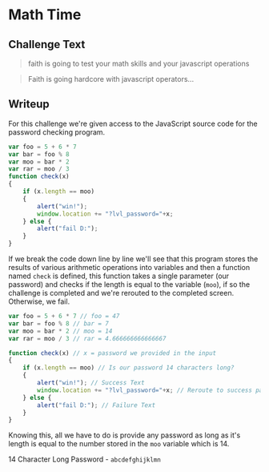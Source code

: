 # Math Time

## Challenge Text

> faith is going to test your math skills and your javascript operations

> Faith is going hardcore with javascript operators...

## Writeup

For this challenge we're given access to the JavaScript source code for the password checking program.

```js
var foo = 5 + 6 * 7
var bar = foo % 8
var moo = bar * 2
var rar = moo / 3
function check(x)
{
    if (x.length == moo)
    {
        alert("win!");
        window.location += "?lvl_password="+x;
    } else {
        alert("fail D:");
    }
}
```

If we break the code down line by line we'll see that this program stores the results of various arithmetic operations into variables and then a function named ```check``` is defined, this function takes a single parameter (our password) and checks if the length is equal to the variable (```moo```), if so the challenge is completed and we're rerouted to the completed screen. Otherwise, we fail.

```js
var foo = 5 + 6 * 7 // foo = 47
var bar = foo % 8 // bar = 7
var moo = bar * 2 // moo = 14
var rar = moo / 3 // rar = 4.666666666666667

function check(x) // x = password we provided in the input
{
    if (x.length == moo) // Is our password 14 characters long?
    {
        alert("win!"); // Success Text
        window.location += "?lvl_password="+x; // Reroute to success page.
    } else {
        alert("fail D:"); // Failure Text
    }
}
```

Knowing this, all we have to do is provide any password as long as it's length is equal to the number stored in the ```moo``` variable which is 14.

14 Character Long Password - ```abcdefghijklmn```
